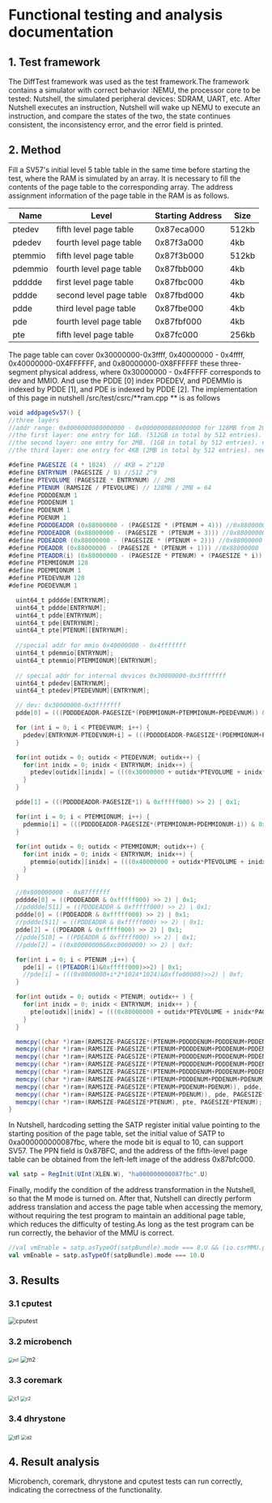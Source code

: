 

# **Functional testing and analysis documentation**

## 1. Test framework 

The DiffTest framework was used as the test framework.The framework contains a simulator with correct behavior :NEMU, the processor core to be tested: Nutshell, the simulated peripheral devices: SDRAM, UART, etc. After Nutshell executes an instruction, Nutshell will wake up NEMU to execute an instruction, and compare the states of the two, the state continues consistent, the inconsistency error, and the error field is printed.

## 2. Method

Fill a SV57's initial level 5 table table in the same time before starting the test, where the RAM is simulated by an array. It is necessary to fill the contents of the page table to the corresponding array. The address assignment information of the page table in the RAM is as follows.

| Name    | Level                   | Starting Address | Size  |
| ------- | ----------------------- | ---------------- | ----- |
| ptedev  | fifth level page table  | 0x87eca000       | 512kb |
| pdedev  | fourth level page table | 0x87f3a000       | 4kb   |
| ptemmio | fifth level page table  | 0x87f3b000       | 512kb |
| pdemmio | fourth level page table | 0x87fbb000       | 4kb   |
| pdddde  | first level page table  | 0x87fbc000       | 4kb   |
| pddde   | second level page table | 0x87fbd000       | 4kb   |
| pdde    | third level page table  | 0x87fbe000       | 4kb   |
| pde     | fourth level page table | 0x87fbf000       | 4kb   |
| pte     | fifth level page table  | 0x87fc000        | 256kb |

The page table can cover 0x30000000-0x3ffff, 0x40000000 - 0x4ffff, 0x40000000-0X4FFFFFF, and 0x80000000-0X8FFFFFF these three-segment physical address, where 0x30000000 - 0x4FFFFF corresponds to dev and MMIO. And use the PDDE [0] index PDEDEV, and PDEMMIo is indexed by PDDE [1], and PDE is indexed by PDDE [2]. The implementation of this page in nutshell /src/test/csrc/**ram.cpp ** is as follows

```scala
void addpageSv57() {
//three layers
//addr range: 0x0000000080000000 - 0x0000000088000000 for 128MB from 2GB - 2GB128MB
//the first layer: one entry for 1GB. (512GB in total by 512 entries). need the 2th entries
//the second layer: one entry for 2MB. (1GB in total by 512 entries). need the 0th-63rd entries
//the third layer: one entry for 4KB (2MB in total by 512 entries). need 64 with each one all  

#define PAGESIZE (4 * 1024)  // 4KB = 2^12B
#define ENTRYNUM (PAGESIZE / 8) //512 2^9
#define PTEVOLUME (PAGESIZE * ENTRYNUM) // 2MB
#define PTENUM (RAMSIZE / PTEVOLUME) // 128MB / 2MB = 64
#define PDDDDENUM 1
#define PDDDENUM 1
#define PDDENUM 1
#define PDENUM 1
#define PDDDDEADDR (0x88000000 - (PAGESIZE * (PTENUM + 4))) //0x88000000 - 0x1000*68
#define PDDDEADDR (0x88000000 - (PAGESIZE * (PTENUM + 3))) //0x88000000 - 0x1000*67
#define PDDEADDR (0x88000000 - (PAGESIZE * (PTENUM + 2))) //0x88000000 - 0x1000*66
#define PDEADDR (0x88000000 - (PAGESIZE * (PTENUM + 1))) //0x88000000 - 0x1000*65
#define PTEADDR(i) (0x88000000 - (PAGESIZE * PTENUM) + (PAGESIZE * i)) //0x88000000 - 0x100*64
#define PTEMMIONUM 128
#define PDEMMIONUM 1
#define PTEDEVNUM 128
#define PDEDEVNUM 1

  uint64_t pdddde[ENTRYNUM];
  uint64_t pddde[ENTRYNUM];
  uint64_t pdde[ENTRYNUM];
  uint64_t pde[ENTRYNUM];
  uint64_t pte[PTENUM][ENTRYNUM];
  
  //special addr for mmio 0x40000000 - 0x4fffffff
  uint64_t pdemmio[ENTRYNUM];
  uint64_t ptemmio[PTEMMIONUM][ENTRYNUM];
  
  // special addr for internal devices 0x30000000-0x3fffffff
  uint64_t pdedev[ENTRYNUM];
  uint64_t ptedev[PTEDEVNUM][ENTRYNUM];

  // dev: 0x30000000-0x3fffffff
  pdde[0] = (((PDDDDEADDR-PAGESIZE*(PDEMMIONUM+PTEMMIONUM+PDEDEVNUM)) & 0xfffff000) >> 2) | 0x1;

  for (int i = 0; i < PTEDEVNUM; i++) {
    pdedev[ENTRYNUM-PTEDEVNUM+i] = (((PDDDDEADDR-PAGESIZE*(PDEMMIONUM+PTEMMIONUM+PDEDEVNUM+PTEDEVNUM-i)) & 0xfffff000) >> 2) | 0x1;
  }

  for(int outidx = 0; outidx < PTEDEVNUM; outidx++) {
    for(int inidx = 0; inidx < ENTRYNUM; inidx++) {
      ptedev[outidx][inidx] = (((0x30000000 + outidx*PTEVOLUME + inidx*PAGESIZE) & 0xfffff000) >> 2) | 0xf;
    }
  }

  pdde[1] = (((PDDDDEADDR-PAGESIZE*1) & 0xfffff000) >> 2) | 0x1;

  for(int i = 0; i < PTEMMIONUM; i++) {
    pdemmio[i] = (((PDDDDEADDR-PAGESIZE*(PTEMMIONUM+PDEMMIONUM-i)) & 0xfffff000) >> 2) | 0x1;
  }
  
  for(int outidx = 0; outidx < PTEMMIONUM; outidx++) {
    for(int inidx = 0; inidx < ENTRYNUM; inidx++) {
      ptemmio[outidx][inidx] = (((0x40000000 + outidx*PTEVOLUME + inidx*PAGESIZE) & 0xfffff000) >> 2) | 0xf;
    }
  }
  
  //0x800000000 - 0x87ffffff
  pdddde[0] = ((PDDDEADDR & 0xfffff000) >> 2) | 0x1;
  //pdddde[511] = ((PDDDEADDR & 0xfffff000) >> 2) | 0x1;
  pddde[0] = ((PDDEADDR & 0xfffff000) >> 2) | 0x1;
  //pddde[511] = ((PDDEADDR & 0xfffff000) >> 2) | 0x1;
  pdde[2] = ((PDEADDR & 0xfffff000) >> 2) | 0x1;
  //pdde[510] = ((PDEADDR & 0xfffff000) >> 2) | 0x1;
  //pdde[2] = ((0x80000000&0xc0000000) >> 2) | 0xf;

  for(int i = 0; i < PTENUM ;i++) {
    pde[i] = ((PTEADDR(i)&0xfffff000)>>2) | 0x1;
    //pde[i] = (((0x8000000+i*2*1024*1024)&0xffe00000)>>2) | 0xf;
  }

  for(int outidx = 0; outidx < PTENUM; outidx++ ) {
    for(int inidx = 0; inidx < ENTRYNUM; inidx++ ) {
      pte[outidx][inidx] = (((0x80000000 + outidx*PTEVOLUME + inidx*PAGESIZE) & 0xfffff000)>>2) | 0xf;
    }
  }

  memcpy((char *)ram+(RAMSIZE-PAGESIZE*(PTENUM+PDDDDENUM+PDDDENUM+PDDENUM+PDENUM+PDEMMIONUM+PTEMMIONUM+PDEDEVNUM+PTEDEVNUM)),ptedev,PAGESIZE*PTEDEVNUM);
  memcpy((char *)ram+(RAMSIZE-PAGESIZE*(PTENUM+PDDDDENUM+PDDDENUM+PDDENUM+PDENUM+PDEMMIONUM+PTEMMIONUM+PDEDEVNUM)),pdedev,PAGESIZE*PDEDEVNUM);
  memcpy((char *)ram+(RAMSIZE-PAGESIZE*(PTENUM+PDDDDENUM+PDDDENUM+PDDENUM+PDENUM+PDEMMIONUM+PTEMMIONUM)),ptemmio, PAGESIZE*PTEMMIONUM);
  memcpy((char *)ram+(RAMSIZE-PAGESIZE*(PTENUM+PDDDDENUM+PDDDENUM+PDDENUM+PDENUM+PDEMMIONUM)), pdemmio, PAGESIZE*PDEMMIONUM);
  memcpy((char *)ram+(RAMSIZE-PAGESIZE*(PTENUM+PDDDDENUM+PDDDENUM+PDDENUM+PDENUM)), pdddde, PAGESIZE*PDDENUM);
  memcpy((char *)ram+(RAMSIZE-PAGESIZE*(PTENUM+PDDDENUM+PDDENUM+PDENUM)), pddde, PAGESIZE*PDDENUM);
  memcpy((char *)ram+(RAMSIZE-PAGESIZE*(PTENUM+PDDENUM+PDENUM)), pdde, PAGESIZE*PDDENUM);
  memcpy((char *)ram+(RAMSIZE-PAGESIZE*(PTENUM+PDENUM)), pde, PAGESIZE*PDENUM);
  memcpy((char *)ram+(RAMSIZE-PAGESIZE*PTENUM), pte, PAGESIZE*PTENUM);
}
```

In Nutshell, hardcoding setting the SATP register initial value pointing to the starting position of the page table, set the initial value of SATP to 0xa000000000087fbc, where the mode bit is equal to 10, can support SV57. The PPN field is 0x87BFC, and the address of the fifth-level page table can be obtained from the left-left image of the address 0x87bfc000.

```scala
val satp = RegInit(UInt(XLEN.W), "ha000000000087fbc".U)
```

Finally, modify the condition of the address transformation in the Nutshell, so that the M mode is turned on. After that, Nutshell can directly perform address translation and access the page table when accessing the memory, without requiring the test program to maintain an additional page table, which reduces the difficulty of testing.As long as the test program can be run correctly, the behavior of the MMU is correct.

```scala
//val vmEnable = satp.asTypeOf(satpBundle).mode === 8.U && (io.csrMMU.priviledgeMode < ModeM)
val vmEnable = satp.asTypeOf(satpBundle).mode === 10.U
```

## 3. Results

### 3.1 cputest

<img src="../imgs/cputest.PNG" alt="cputest" style="zoom:88%;" />

### 3.2 microbench

<img src="../imgs/m1.PNG" alt="m1" style="zoom:60%;" />

<img src="../imgs/m2.PNG" alt="m2" style="zoom:80%;" />

### 3.3 coremark

<img src="../imgs/c1.PNG" alt="c1" style="zoom:70%;" />

<img src="../imgs/c2.PNG" alt="c2" style="zoom:60%;" />

### 3.4 dhrystone

<img src="../imgs/d1.PNG" alt="d1" style="zoom:70%;" />

<img src="../imgs/d2.PNG" alt="d2" style="zoom:64%;" />

## 4. Result analysis

Microbench, coremark, dhrystone and cputest tests can run correctly, indicating the correctness of the functionality.